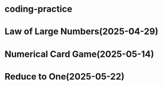 # coding-practice
# Law of Large Numbers(2025-04-29)
# Numerical Card Game(2025-05-14)
# Reduce to One(2025-05-22)